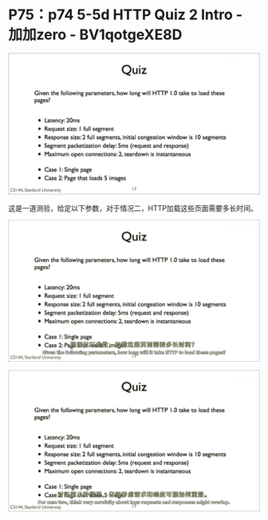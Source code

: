 # P75：p74 5-5d HTTP Quiz 2 Intro - 加加zero - BV1qotgeXE8D

![](img/6687058084d435d7830fe1dabd3bec8a_0.png)

这是一道测验，给定以下参数，对于情况二，HTTP加载这些页面需要多长时间。

![](img/6687058084d435d7830fe1dabd3bec8a_2.png)

![](img/6687058084d435d7830fe1dabd3bec8a_3.png)
